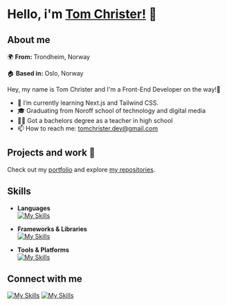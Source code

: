 # Hello, i'm [Tom Christer!](https://portfoliowebsite-dusky-nine.vercel.app/) 👋
## About me
🌍 **From:** Trondheim, Norway

🏠 **Based in:** Oslo, Norway

Hey, my name is Tom Christer and I'm a Front-End Developer on the way!🚀

- 🌱 I’m currently learning Next.js and Tailwind CSS.
- 🎓 Graduating from Noroff school of technology and digital media
- 👨‍🏫 Got a bachelors degree as a teacher in high school
- 📫 How to reach me: [tomchrister.dev@gmail.com](mailto:tomchrister.dev@gmail.com)


## Projects and work 🚀
Check out my [portfolio](https://tomchrister-dev.vercel.app/) and explore [my repositories](https://github.com/TomChrister?tab=repositories).

## Skills
- **Languages**  
  [![My Skills](https://skillicons.dev/icons?i=html,css,js,ts)](https://skillicons.dev)

- **Frameworks & Libraries**  
  [![My Skills](https://skillicons.dev/icons?i=nextjs,tailwind)](https://skillicons.dev)

- **Tools & Platforms**  
  [![My Skills](https://skillicons.dev/icons?i=github,git,figma,vercel)](https://skillicons.dev)

 ## Connect with me
 [![My Skills](https://skillicons.dev/icons?i=linkedin)](https://www.linkedin.com/in/tom-christer-sch%C3%B6%C3%B6n-bb8ab1226/)
 [![My Skills](https://skillicons.dev/icons?i=gmail)](mailto:tomchrister.dev@gmail.com)



<!--
**TomChrister/TomChrister** is a ✨ _special_ ✨ repository because its `README.md` (this file) appears on your GitHub profile.

Here are some ideas to get you started:

- 🔭 I’m currently working on ...
- 🌱 I’m currently learning ...
- 👯 I’m looking to collaborate on ...
- 🤔 I’m looking for help with ...
- 💬 Ask me about ...
- 📫 How to reach me: ...
- 😄 Pronouns: ...
- ⚡ Fun fact: ...
-->
